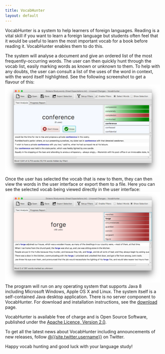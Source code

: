 ```yaml
---
title: VocabHunter
layout: default
---
```

VocabHunter is a system to help learners of foreign languages.  Reading is a vital skill if you want to learn a foreign language but students often feel that it would be useful to learn the most important vocab for a book before reading it.  VocabHunter enables them to do this.

The system will analyse a document and give an ordered list of the most frequently-occurring words.  The user can then quickly hunt through the vocab list, easily marking words as known or unknown to them.  To help with any doubts, the user can consult a list of the uses of the word in context, with the word itself highlighted.  See the following screenshot to get a flavour of this:
![Screenshot of VocabHunter in use](/assets/VocabHunter-in-use.png)
Once the user has selected the vocab that is new to them, they can then view the words in the user interface or export them to a file.  Here you can see the selected vocab being viewed directly in the user interface:
![Screenshot of VocabHunter showing selected vocab](/assets/VocabHunter-selected-vocab.png)
The program will run on any operating system that supports Java 8 including Microsoft Windows, Apple OS X and Linux.  The system itself is a self-contained Java desktop application.  There is no server component to VocabHunter.  For download and installation instructions, see the [download](/download) page.

VocabHunter is available free of charge and is Open Source Software, published under the [Apache Licence, Version 2.0](http://www.apache.org/licenses/LICENSE-2.0).

To get all the latest news about VocabHunter including announcements of new releases, follow [@{{site.twitter.username}}]({{site.twitter.link}}) on Twitter.

Happy vocab hunting and good luck with your language study!
